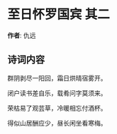 # 至日怀罗国宾  其二

**作者**: 仇远

## 诗词内容

群阴剥尽一阳回，霜日烘晴宿雾开。

闭户读书差自乐，载肴问字莫须来。

荣枯易了观芸草，冷暖相忘付酒杯。

得似山居酬应少，昼长闲坐看寒梅。

